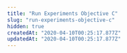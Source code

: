 ```yaml
---
title: "Run Experiments Objective C"
slug: "run-experiments-objective-c"
hidden: true
createdAt: "2020-04-10T00:25:17.877Z"
updatedAt: "2020-04-10T00:25:17.877Z"
---
```

